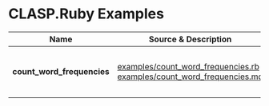 # CLASP.Ruby Examples

|Name|Source & Description|Summary|
|---|---|---|
|**count_word_frequencies**|[examples/count_word_frequencies.rb](/examples/count_word_frequencies.rb)<br/>[examples/count_word_frequencies.md](/examples/count_word_frequencies.md)|Simple example supporting ```--help``` and ```--version```|


